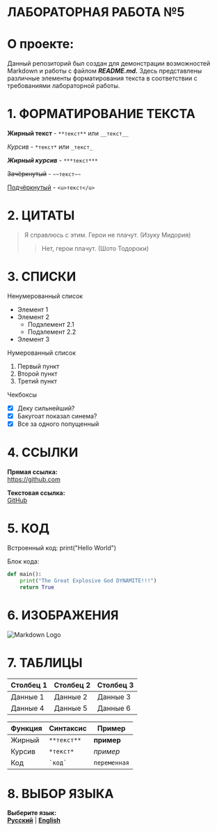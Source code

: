 # ЛАБОРАТОРНАЯ РАБОТА №5

# О проекте:
Данный репозиторий был создан для демонстрации возможностей Markdown и работы с файлом ***README.md.*** Здесь представлены различные элементы форматирования текста в соответствии с требованиями лабораторной работы.

# 1. ФОРМАТИРОВАНИЕ ТЕКСТА

**Жирный текст** - `**текст**` или `__текст__`

*Курсив* - `*текст*` или `_текст_`

***Жирный курсив*** - `***текст***`

~~Зачёркнутый~~ - `~~текст~~`

<u>Подчёркнутый</u> - `<u>текст</u>`


# 2. ЦИТАТЫ

> Я справлюсь с этим. Герои не плачут. (Изуку Мидория)
>> Нет, герои плачут. (Шото Тодороки)


# 3. СПИСКИ

Ненумерованный список
- Элемент 1
- Элемент 2
  - Подэлемент 2.1
  - Подэлемент 2.2
- Элемент 3

Нумерованный список
1. Первый пункт
2. Второй пункт
3. Третий пункт

Чекбоксы
- [x] Деку сильнейший?
- [x] Бакугоат показал синема?
- [x] Все за одного попущенный

# 4. ССЫЛКИ

**Прямая ссылка:**  
https://github.com

**Текстовая ссылка:**  
[GitHub](https://github.com)


# 5. КОД

Встроенный код: print("Hello World")

Блок кода:

```python
def main():
    print("The Great Explosive God DYNAMITE!!!")
    return True
```


# 6. ИЗОБРАЖЕНИЯ

![Markdown Logo](https://upload.wikimedia.org/wikipedia/commons/thumb/4/48/Markdown-mark.svg/208px-Markdown-mark.svg.png) 


# 7. ТАБЛИЦЫ
   
| Столбец 1 | Столбец 2 | Столбец 3 |
|-----------|-----------|-----------|
| Данные 1 | Данные 2 | Данные 3 |
| Данные 4 | Данные 5 | Данные 6 |

| Функция | Синтаксис | Пример |
|---------|-----------|--------|
| Жирный | `**текст**` | **пример** |
| Курсив | `*текст*` | *пример* |
| Код | `` `код` `` | `переменная` |


# 8. ВЫБОР ЯЗЫКА
**Выберите язык:**  
[**Русский**](https://github.com/Belka49087/lab1/blob/master/README-ru.md) | [**English**](https://github.com/Belka49087/lab1/blob/master/README.md)
